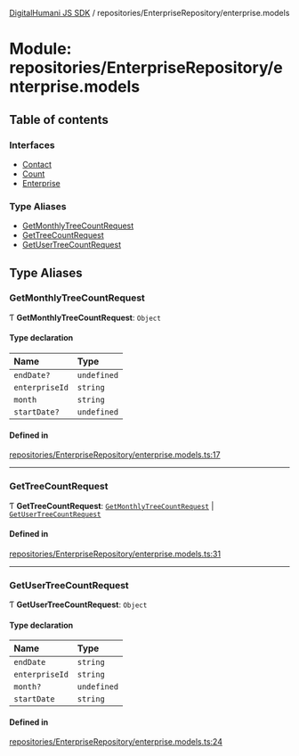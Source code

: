 [DigitalHumani JS SDK](../README.md) / repositories/EnterpriseRepository/enterprise.models

# Module: repositories/EnterpriseRepository/enterprise.models

## Table of contents

### Interfaces

- [Contact](../interfaces/repositories_EnterpriseRepository_enterprise_models.Contact.md)
- [Count](../interfaces/repositories_EnterpriseRepository_enterprise_models.Count.md)
- [Enterprise](../interfaces/repositories_EnterpriseRepository_enterprise_models.Enterprise.md)

### Type Aliases

- [GetMonthlyTreeCountRequest](repositories_EnterpriseRepository_enterprise_models.md#getmonthlytreecountrequest)
- [GetTreeCountRequest](repositories_EnterpriseRepository_enterprise_models.md#gettreecountrequest)
- [GetUserTreeCountRequest](repositories_EnterpriseRepository_enterprise_models.md#getusertreecountrequest)

## Type Aliases

### GetMonthlyTreeCountRequest

Ƭ **GetMonthlyTreeCountRequest**: `Object`

#### Type declaration

| Name | Type |
| :------ | :------ |
| `endDate?` | `undefined` |
| `enterpriseId` | `string` |
| `month` | `string` |
| `startDate?` | `undefined` |

#### Defined in

[repositories/EnterpriseRepository/enterprise.models.ts:17](https://github.com/impe93/digital-humani-js-sdk/blob/8605906/src/repositories/EnterpriseRepository/enterprise.models.ts#L17)

___

### GetTreeCountRequest

Ƭ **GetTreeCountRequest**: [`GetMonthlyTreeCountRequest`](repositories_EnterpriseRepository_enterprise_models.md#getmonthlytreecountrequest) \| [`GetUserTreeCountRequest`](repositories_EnterpriseRepository_enterprise_models.md#getusertreecountrequest)

#### Defined in

[repositories/EnterpriseRepository/enterprise.models.ts:31](https://github.com/impe93/digital-humani-js-sdk/blob/8605906/src/repositories/EnterpriseRepository/enterprise.models.ts#L31)

___

### GetUserTreeCountRequest

Ƭ **GetUserTreeCountRequest**: `Object`

#### Type declaration

| Name | Type |
| :------ | :------ |
| `endDate` | `string` |
| `enterpriseId` | `string` |
| `month?` | `undefined` |
| `startDate` | `string` |

#### Defined in

[repositories/EnterpriseRepository/enterprise.models.ts:24](https://github.com/impe93/digital-humani-js-sdk/blob/8605906/src/repositories/EnterpriseRepository/enterprise.models.ts#L24)
